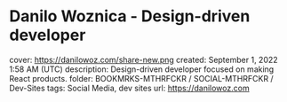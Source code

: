 # Danilo Woznica - Design-driven developer

cover: https://danilowoz.com/share-new.png
created: September 1, 2022 1:58 AM (UTC)
description: Design-driven developer focused on making React products.
folder: BOOKMRKS-MTHRFCKR / SOCIAL-MTHRFCKR / Dev-Sites
tags: Social Media, dev sites
url: https://danilowoz.com